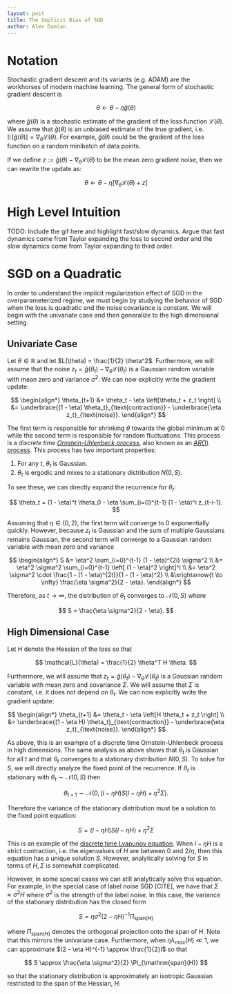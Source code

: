 ```yaml
---
layout: post
title: The Implicit Bias of SGD
author: Alex Damian
---
```

# Notation

Stochastic gradient descent and its variants (e.g. ADAM) are the workhorses of modern machine learning. The general form of stochastic gradient descent is

$$
\theta \leftarrow \theta - \eta \widehat g(\theta)
$$

where $\widehat g(\theta)$ is a stochastic estimate of the gradient of the loss function $\mathcal{L}(\theta)$. We assume that $\widehat g(\theta)$ is an unbiased estimate of the true gradient, i.e. $\mathbb E[\widehat g(\theta)] = \nabla_\theta \mathcal L(\theta)$. For example, $\widehat g(\theta)$ could be the gradient of the loss function on a random minibatch of data points.

If we define $z := \widehat g(\theta) - \nabla_\theta \mathcal L(\theta)$ to be the mean zero gradient noise, then we can rewrite the update as:

$$
\theta \leftarrow \theta - \eta \left[ \nabla_\theta \mathcal{L}(\theta) + z \right]
$$

# High Level Intuition

TODO: Include the gif here and highlight fast/slow dynamics. Argue that fast dynamics come from Taylor expanding the loss to second order and the slow dynamics come from Taylor expanding to third order.

# SGD on a Quadratic

In order to understand the implicit regularization effect of SGD in the overparameterized regime, we must begin by studying the behavior of SGD when the loss is quadratic and the noise covariance is constant. We will begin with the univariate case and then generalize to the high dimensional setting.

## Univariate Case

Let $\theta \in \mathbb{R}$ and let $L(\theta) = \frac{1}{2} \theta^2$. Furthermore, we will assume that the noise $z_t = \widehat{g}(\theta_t) - \nabla_\theta \mathcal L(\theta_t)$ is a Gaussian random variable with mean zero and variance $\sigma^2$. We can now explicitly write the gradient update:

$$
\begin{align*}
    \theta_{t+1}
    &= \theta_t - \eta \left[\theta_t + z_t \right] \\
    &= \underbrace{(1 - \eta) \theta_t}_{\text{contraction}} - \underbrace{\eta z_t}_{\text{noise}}.
\end{align*}
$$

The first term is responsible for shrinking $\theta$ towards the global minimum at $0$ while the second term is responsible for random fluctuations. This process is a *discrete time [Ornstein-Uhlenbeck process](https://en.wikipedia.org/wiki/Ornstein–Uhlenbeck_process)*, also known as an [$AR(1)$ process](https://en.wikipedia.org/wiki/Autoregressive_model). This process has two important properties:
1. For any $t$, $\theta_t$ is Gaussian.
2. $\theta_t$ is ergodic and mixes to a stationary distribution $N(0,S)$.

To see these, we can directly expand the recurrence for $\theta_t$:

$$
\theta_t = (1 - \eta)^t \theta_0 - \eta \sum_{i=0}^{t-1} (1 - \eta)^i z_{t-i-1}.
$$

Assuming that $\eta \in (0,2)$, the first term will converge to $0$ exponentially quickly. However, because $z_t$ is Gaussian and the sum of multiple Gaussians remains Gaussian, the second term will converge to a Gaussian random variable with mean zero and variance

$$
\begin{align*}
    S
    &= \eta^2 \sum_{i=0}^{t-1} (1 - \eta)^{2i} \sigma^2 \\
    &= \eta^2 \sigma^2 \sum_{i=0}^{t-1} \left[ (1 - \eta)^2 \right]^i \\
    &= \eta^2 \sigma^2 \cdot \frac{1 - (1 - \eta)^{2t}}{1 - (1 - \eta)^2} \\
    &\xrightarrow{t \to \infty} \frac{\eta \sigma^2}{2 - \eta}.
\end{align*}
$$

Therefore, as $t \to \infty$, the distribution of $\theta_t$ converges to $\mathcal{N}(0,S)$ where

$$
S = \frac{\eta \sigma^2}{2 - \eta}.
$$

## High Dimensional Case

Let $H$ denote the Hessian of the loss so that

$$
\mathcal{L}(\theta) = \frac{1}{2} \theta^T H \theta.
$$

Furthermore, we will assume that $z_t = \widehat g(\theta_t) - \nabla_\theta \mathcal L(\theta_t)$ is a Gaussian random variable with mean zero and covariance $\Sigma$. We will assume that $\Sigma$ is constant, i.e. it does not depend on $\theta_t$. We can now explicitly write the gradient update:

$$
\begin{align*}
    \theta_{t+1}
    &= \theta_t - \eta \left[H \theta_t + z_t \right] \\
    &= \underbrace{(1 - \eta H) \theta_t}_{\text{contraction}} - \underbrace{\eta z_t}_{\text{noise}}.
\end{align*}
$$

As above, this is an example of a discrete time Ornstein-Uhlenbeck process in high dimensions. The same analysis as above shows that $\theta_t$ is Gaussian for all $t$ and that $\theta_t$ converges to a stationary distribution $N(0,S)$. To solve for $S$, we will directly analyze the fixed point of the recurrence. If $\theta_t$ is stationary with $\theta_t \sim \mathcal{N}(0,S)$ then

$$
\theta_{t+1} \sim \mathcal{N}\left(0,(I - \eta H)S(I - \eta H) + \eta^2 \Sigma\right).
$$

Therefore the variance of the stationary distribution must be a solution to the fixed point equation:

$$
S = (I - \eta H) S (I - \eta H) + \eta^2 \Sigma
$$

This is an example of the [discrete time Lyapunov equation](https://en.wikipedia.org/wiki/Lyapunov_equation). When $I - \eta H$ is a strict contraction, i.e. the eigenvalues of $H$ are between $0$ and $2/\eta$, then this equation has a unique solution $S$. However, analytically solving for $S$ in terms of $H,\Sigma$ is somewhat complicated.

However, in some special cases we can still analytically solve this equation. For example, in the special case of label noise SGD [CITE], we have that $\Sigma \approx \sigma^2 H$ where $\sigma^2$ is the strength of the label noise. In this case, the variance of the stationary distribution has the closed form

$$
S = \eta \sigma^2 (2 - \eta H)^{-1} \Pi_{\mathrm{span}(H)}
$$

where $\Pi_{\mathrm{span}(H)}$ denotes the orthogonal projection onto the span of $H$. Note that this mirrors the univariate case. Furthermore, when $\eta \lambda_{max}(H) \ll 1$, we can approximate $(2 - \eta H)^{-1} \approx \frac{1}{2}I$ so that

$$
S \approx \frac{\eta \sigma^2}{2} \Pi_{\mathrm{span}(H)}
$$

so that the stationary distribution is approximately an isotropic Gaussian restricted to the span of the Hessian, $H$.